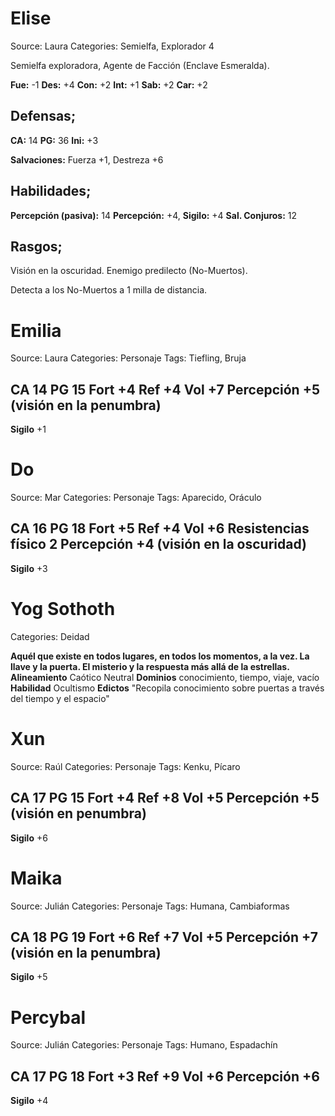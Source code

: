 # Elise

Source: Laura
Categories: Semielfa, Explorador 4

Semielfa exploradora, Agente de Facción (Enclave Esmeralda).

__Fue:__ -1 __Des:__ +4 __Con:__ +2 __Int:__ +1 __Sab:__ +2 __Car:__ +2

## Defensas;

__CA:__ 14  __PG:__ 36  __Ini:__ +3

__Salvaciones:__ Fuerza +1, Destreza +6

## Habilidades;

__Percepción (pasiva):__ 14
__Percepción:__ +4, __Sigilo:__ +4
__Sal. Conjuros:__ 12

## Rasgos;

Visión en la oscuridad. Enemigo predilecto (No-Muertos).

Detecta a los No-Muertos a 1 milla de distancia.

# Emilia

Source: Laura
Categories: Personaje
Tags: Tiefling, Bruja

__CA__ 14   __PG__ 15     __Fort__ +4 __Ref__ +4 __Vol__ +7
__Percepción__ +5 **(visión en la penumbra)**
---
__Sigilo__ +1 

# Do

Source: Mar
Categories: Personaje
Tags: Aparecido, Oráculo

__CA__ 16   __PG__ 18     __Fort__ +5 __Ref__ +4 __Vol__ +6
__Resistencias__ físico 2
__Percepción__ +4 **(visión en la oscuridad)**
---
__Sigilo__ +3

# Yog Sothoth

Categories: Deidad

**Aquél que existe en todos lugares, en todos los momentos, a la vez. La llave y la puerta. El misterio y la respuesta más allá de la estrellas.**
__Alineamiento__ Caótico Neutral
__Dominios__ conocimiento, tiempo, viaje, vacío
__Habilidad__ Ocultismo
__Edictos__ "Recopila conocimiento sobre puertas a través del tiempo y el espacio"

# Xun

Source: Raúl
Categories: Personaje
Tags: Kenku, Pícaro

__CA__ 17   __PG__ 15     __Fort__ +4 __Ref__ +8 __Vol__ +5
__Percepción__ +5 **(visión en penumbra)**
---
__Sigilo__ +6

# Maika

Source: Julián
Categories: Personaje
Tags: Humana, Cambiaformas

__CA__ 18   __PG__ 19     __Fort__ +6 __Ref__ +7 __Vol__ +5
__Percepción__ +7 **(visión en la penumbra)**
---
__Sigilo__ +5

# Percybal

Source: Julián
Categories: Personaje
Tags: Humano, Espadachín

__CA__ 17   __PG__ 18     __Fort__ +3 __Ref__ +9 __Vol__ +6
__Percepción__ +6
---
__Sigilo__ +4